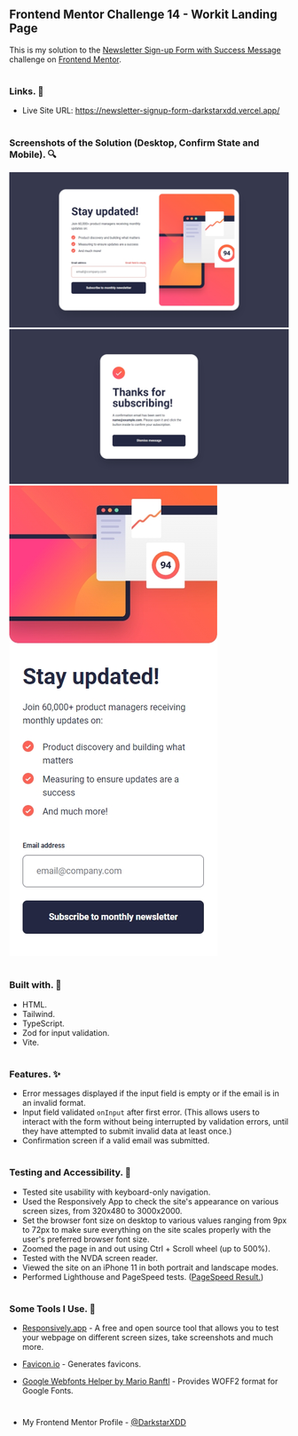 ## Frontend Mentor Challenge 14 - Workit Landing Page

This is my solution to the [Newsletter Sign-up Form with Success Message](https://www.frontendmentor.io/challenges/newsletter-signup-form-with-success-message-3FC1AZbNrv) challenge on [Frontend Mentor](https://www.frontendmentor.io/).

#

### Links. 🔗

- Live Site URL: https://newsletter-signup-form-darkstarxdd.vercel.app/

#

### Screenshots of the Solution (Desktop, Confirm State and Mobile). 🔍

![](./solution_screenshots/screenshot_desktop.jpeg)
![](./solution_screenshots/screenshot_desktop_confirm.jpeg)
![](./solution_screenshots/screenshot_mobile.jpeg)

#

### Built with. 🔨

- HTML.
- Tailwind.
- TypeScript.
- Zod for input validation.
- Vite.

#

### Features. ✨

- Error messages displayed if the input field is empty or if the email is in an invalid format.
- Input field validated `onInput` after first error. (This allows users to interact with the form without being interrupted by validation errors, until they have attempted to submit invalid data at least once.)
- Confirmation screen if a valid email was submitted.

#

### Testing and Accessibility. 🧪

- Tested site usability with keyboard-only navigation.
- Used the Responsively App to check the site's appearance on various screen sizes, from 320x480 to 3000x2000.
- Set the browser font size on desktop to various values ranging from 9px to 72px to make sure everything on the site scales properly with the user's preferred browser font size.
- Zoomed the page in and out using Ctrl + Scroll wheel (up to 500%).
- Tested with the NVDA screen reader.
- Viewed the site on an iPhone 11 in both portrait and landscape modes.
- Performed Lighthouse and PageSpeed tests. ([PageSpeed Result.](https://pagespeed.web.dev/analysis/https-newsletter-signup-form-darkstarxdd-vercel-app/fw1kqzm91g?form_factor=mobile))

#

### Some Tools I Use. 🔧

- [Responsively.app](https://responsively.app/) - A free and open source tool that allows you to test your webpage on different screen sizes, take screenshots and much more.

- [Favicon.io](https://favicon.io/) - Generates favicons.

- [Google Webfonts Helper by Mario Ranftl](https://gwfh.mranftl.com/fonts) - Provides WOFF2 format for Google Fonts.

#

- My Frontend Mentor Profile - [@DarkstarXDD](https://www.frontendmentor.io/profile/DarkstarXDD)
